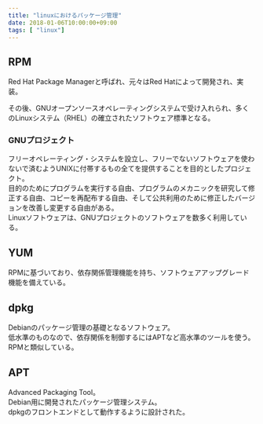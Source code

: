 ```yaml
---
title: "linuxにおけるパッケージ管理"
date: 2018-01-06T10:00:00+09:00
tags: [ "linux"]
---
```


## RPM
Red Hat Package Managerと呼ばれ、元々はRed Hatによって開発され、実装。

その後、GNUオープンソースオペレーティングシステムで受け入れられ、多くのLinuxシステム（RHEL）の確立されたソフトウェア標準となる。

### GNUプロジェクト
フリーオペレーティング・システムを設立し、フリーでないソフトウェアを使わないで済むようUNIXに付帯するもの全てを提供することを目的としたプロジェクト。  
目的のためにプログラムを実行する自由、プログラムのメカニックを研究して修正する自由、コピーを再配布する自由、そして公共利用のために修正したバージョンを改善し変更する自由がある。  
Linuxソフトウェアは、GNUプロジェクトのソフトウェアを数多く利用している。

## YUM
RPMに基づいており、依存関係管理機能を持ち、ソフトウェアアップグレード機能を備えている。

## dpkg
Debianのパッケージ管理の基礎となるソフトウェア。  
低水準のものなので、依存関係を制御するにはAPTなど高水準のツールを使う。  
RPMと類似している。

## APT
Advanced Packaging Tool。  
Debian用に開発されたパッケージ管理システム。  
dpkgのフロントエンドとして動作するように設計された。
